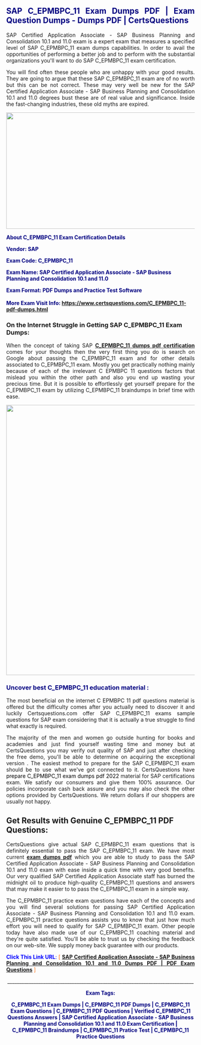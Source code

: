 <h2 style="text-align: justify;"><span style="color: #000080;">SAP C_EPMBPC_11 Exam Dumps PDF | Exam Question Dumps - Dumps PDF | CertsQuestions</span></h2>
<p style="text-align: justify;">SAP Certified Application Associate - SAP Business Planning and Consolidation 10.1 and 11.0 exam is a expert exam that measures a specified level of SAP  C_EPMBPC_11 exam dumps capabilities. In order to avail the opportunities of performing a better job and to perform with the substantial organizations you'll want to do SAP C_EPMBPC_11 exam certification.</p>
<p style="text-align: justify;">You will find often these people who are unhappy with your good results. They are going to argue that these SAP  C_EPMBPC_11 exam are of no worth but this can be not correct. These may very well be new for the SAP Certified Application Associate - SAP Business Planning and Consolidation 10.1 and 11.0 degrees bust these are of real value and significance. Inside the fast-changing industries, these old myths are expired.</p>
<p><img style="display: block; margin-left: auto; margin-right: auto;" src="https://i.imgur.com/eaP4ae9.png" width="840" height="310" /></p>
<p><span style="color: #000080;"><strong>About C_EPMBPC_11 Exam Certification Details</strong></span></p>
<p><span style="color: #000080;"><strong>Vendor: SAP<br /></strong></span></p>
<p><span style="color: #000080;"><strong>Exam Code: C_EPMBPC_11</strong></span></p>
<p><span style="color: #000080;"><strong>Exam Name: SAP Certified Application Associate - SAP Business Planning and Consolidation 10.1 and 11.0</strong></span></p>
<p><span style="color: #000080;"><strong>Exam Format: PDF Dumps and Practice Test Software<br /><br />More Exam Visit Info: <span style="color: #ff6600;"><a href="https://www.certsquestions.com/C_EPMBPC_11-pdf-dumps.html">https://www.certsquestions.com/C_EPMBPC_11-pdf-dumps.html</a></span></strong></span></p>
<h3>On the Internet Struggle in Getting SAP C_EPMBPC_11 Exam Dumps:</h3>
<p style="text-align: justify;">When the concept of taking SAP <a href="https://www.certsquestions.com/C_EPMBPC_11-pdf-dumps.html"><strong> C_EPMBPC_11 dumps pdf certification</strong></a> comes for your thoughts then the very first thing you do is search on Google about passing the C_EPMBPC_11 exam and for other details associated to C_EPMBPC_11 exam. Mostly you get practically nothing mainly because of each of the irrelevant C EPMBPC 11 questions factors that mislead you within the other path and also you end up wasting your precious time. But it is possible to effortlessly get yourself prepare for the C_EPMBPC_11 exam by utilizing C_EPMBPC_11 braindumps in brief time with ease.</p>
<p><a href="https://www.certsquestions.com/C_EPMBPC_11-pdf-dumps.html"><img style="display: block; margin-left: auto; margin-right: auto;" src="https://i.imgur.com/pxhoKQ2.png" width="720" /></a></p>
<h3><span style="color: #000080;">Uncover best  C_EPMBPC_11 education material :</span></h3>
<p style="text-align: justify;">The most beneficial on the internet C EPMBPC 11 pdf questions material is offered but the difficulty comes after you actually need to discover it and luckily Certsquestions.com offer SAP C_EPMBPC_11 exams sample questions for SAP  exam considering that it is actually a true struggle to find what exactly is required.</p>
<p style="text-align: justify;">The majority of the men and women go outside hunting for books and academies and just find yourself wasting time and money but at CertsQuestions you may verify out quality of SAP  and just after checking the free demo, you'll be able to determine on acquiring the exceptional version . The easiest method to prepare for the SAP C_EPMBPC_11 exam should be to use what we've got connected to it. CertsQuestions have <span style="color: #000000;">prepare C_EPMBPC_11 exam dumps pdf 2022</span> material for SAP certifications exam. We satisfy our consumers and give them 100% assurance. Our policies incorporate cash back assure and you may also check the other options provided by CertsQuestions. We return dollars if our shoppers are usually not happy.</p>
<h2>Get Results with Genuine C_EPMBPC_11 PDF Questions:</h2>
<p style="text-align: justify;">CertsQuestions give actual SAP C_EPMBPC_11 exam questions that is definitely essential to pass the SAP  C_EPMBPC_11 exam. We have most current<strong>&nbsp;<a href="https://www.certsquestions.com/">exam dumps pdf</a></strong>&nbsp;which you are able to study to pass the SAP Certified Application Associate - SAP Business Planning and Consolidation 10.1 and 11.0 exam with ease inside a quick time with very good benefits. Our very qualified SAP Certified Application Associate staff has burned the midnight oil to produce high-quality C_EPMBPC_11 questions and answers that may make it easier to to pass the C_EPMBPC_11 exam in a simple way.</p>
<p style="text-align: justify;">The C_EPMBPC_11 practice exam questions have each of the concepts and you will find several solutions for passing SAP Certified Application Associate - SAP Business Planning and Consolidation 10.1 and 11.0 exam. C_EPMBPC_11 practice questions assists you to know that just how much effort you will need to qualify for SAP  C_EPMBPC_11 exam. Other people today have also made use of our C_EPMBPC_11 coaching material and they're quite satisfied. You'll be able to trust us by checking the feedback on our web-site. We supply money back guarantee with our products.</p>
<p style="text-align: justify;"><span style="color: #0000ff;"><strong>Click This Link URL</strong>:</span> <span style="color: #ff6600;">[ <strong><a href="https://www.certsquestions.com/sap-certified-application-associate-certification.html">SAP Certified Application Associate - SAP Business Planning and Consolidation 10.1 and 11.0 Dumps PDF | PDF Exam Questions</a></strong> ]</span></p>
<p style="text-align: center;">______________________________________________________________________________</p>
<p style="text-align: center;"><span style="color: #000080;"><strong>Exam Tags:</strong></span></p>
<p style="text-align: center;"><span style="color: #000080;"><strong>C_EPMBPC_11 Exam Dumps | C_EPMBPC_11 PDF Dumps | C_EPMBPC_11 Exam Questions | C_EPMBPC_11 PDF Questions | Verified C_EPMBPC_11 Questions Answers | SAP Certified Application Associate - SAP Business Planning and Consolidation 10.1 and 11.0 Exam Certification | C_EPMBPC_11 Braindumps | C_EPMBPC_11 Pratice Test | C_EPMBPC_11 Practice Questions</strong></span></p>
